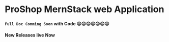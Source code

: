 # ProShop MernStack web Application

#### `Full Doc Comming Soon` with Code 😍😍😍😍😍😍😍

#### New Releases live Now

